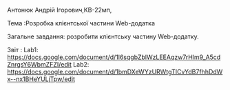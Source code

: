 Антонюк Андрій Ігорович,КВ-22мп,

Тема :Розробка клієнтської частини Web-додатка

Загальне завдання: розробити клієнтську частину Web-додатку.

Звіт :
Lab1: https://docs.google.com/document/d/1l6sqgbZblWzLEEAqzw7rHlm9_A5cdZnrgsY6WbmZFZI/edit
Lab2: https://docs.google.com/document/d/1bmDXeWYzURWtgTICvYdB7fhhDdWx--nx1BHeYULjTpw/edit

